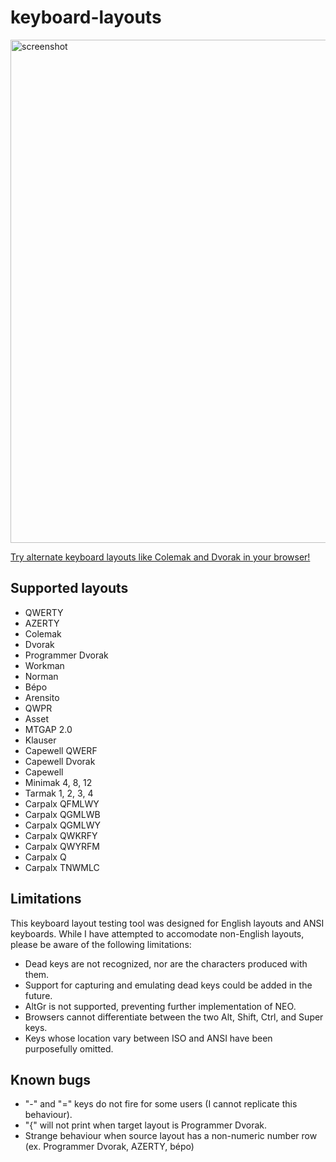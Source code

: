 keyboard-layouts
================

<img width="805" alt="screenshot" src="https://user-images.githubusercontent.com/1150048/172737371-f40a9909-d086-4c59-b259-996a370514e5.png">

[Try alternate keyboard layouts like Colemak and Dvorak in your browser!](http://juleskuehn.github.io/keyboard-layouts/)

## Supported layouts

- QWERTY
- AZERTY
- Colemak
- Dvorak
- Programmer Dvorak
- Workman
- Norman
- Bépo
- Arensito
- QWPR
- Asset
- MTGAP 2.0
- Klauser
- Capewell QWERF
- Capewell Dvorak
- Capewell
- Minimak 4, 8, 12
- Tarmak 1, 2, 3, 4
- Carpalx QFMLWY
- Carpalx QGMLWB
- Carpalx QGMLWY
- Carpalx QWKRFY
- Carpalx QWYRFM
- Carpalx Q
- Carpalx TNWMLC

## Limitations
This keyboard layout testing tool was designed for English layouts and ANSI keyboards.  While I have attempted to accomodate non-English layouts, please be aware of the following limitations:
- Dead keys are not recognized, nor are the characters produced with them.
 - Support for capturing and emulating dead keys could be added in the future.
- AltGr is not supported, preventing further implementation of NEO.
 - Browsers cannot differentiate between the two Alt, Shift, Ctrl, and Super keys.
- Keys whose location vary between ISO and ANSI have been purposefully omitted.

## Known bugs
- "-" and "=" keys do not fire for some users (I cannot replicate this behaviour).
- "{" will not print when target layout is Programmer Dvorak.
- Strange behaviour when source layout has a non-numeric number row (ex.&nbsp;Programmer Dvorak, AZERTY, bépo)
